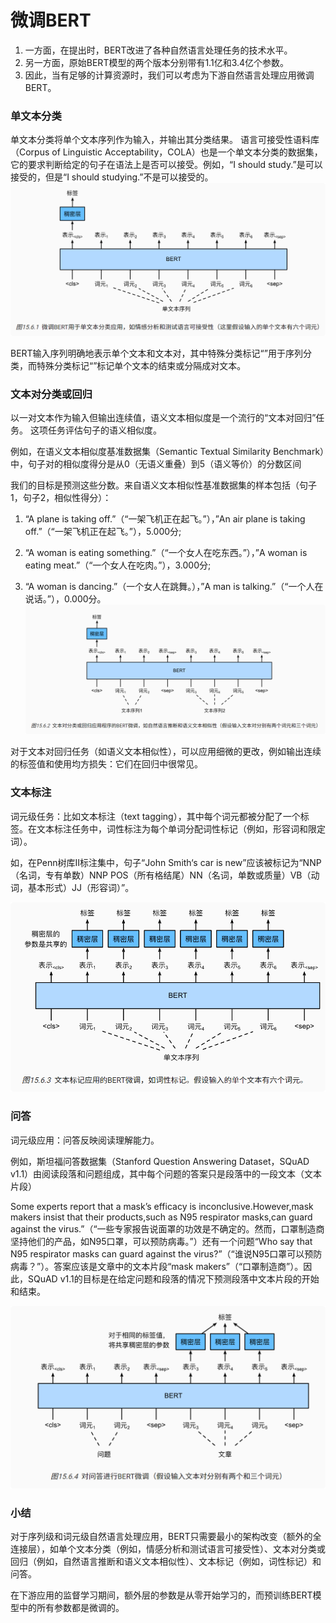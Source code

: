 # 微调BERT
1. 一方面，在提出时，BERT改进了各种自然语言处理任务的技术水平。
2. 另一方面，原始BERT模型的两个版本分别带有1.1亿和3.4亿个参数。
3. 因此，当有足够的计算资源时，我们可以考虑为下游自然语言处理应用微调BERT。
  
### 单文本分类
单文本分类将单个文本序列作为输入，并输出其分类结果。
语言可接受性语料库（Corpus of Linguistic Acceptability，COLA）也是一个单文本分类的数据集，它的要求判断给定的句子在语法上是否可以接受。例如，“I should study.”是可以接受的，但是“I should studying.”不是可以接受的。
![](.微调BERT_images/3bf5d020.png)

BERT输入序列明确地表示单个文本和文本对，其中特殊分类标记“<cls>”用于序列分类，而特殊分类标记“<sep>”标记单个文本的结束或分隔成对文本。
### 文本对分类或回归
以一对文本作为输入但输出连续值，语义文本相似度是一个流行的“文本对回归”任务。 这项任务评估句子的语义相似度。


例如，在语义文本相似度基准数据集（Semantic Textual Similarity Benchmark）中，句子对的相似度得分是从0（无语义重叠）到5（语义等价）的分数区间

我们的目标是预测这些分数。来自语义文本相似性基准数据集的样本包括（句子1，句子2，相似性得分）：
1. “A plane is taking off.”（“一架飞机正在起飞。”），”An air plane is taking off.”（“一架飞机正在起飞。”），5.000分;

2. “A woman is eating something.”（“一个女人在吃东西。”），”A woman is eating meat.”（“一个女人在吃肉。”），3.000分;

3. “A woman is dancing.”（一个女人在跳舞。），”A man is talking.”（“一个人在说话。”），0.000分。
![](.微调BERT_images/cd8e4402.png)

对于文本对回归任务（如语义文本相似性），可以应用细微的更改，例如输出连续的标签值和使用均方损失：它们在回归中很常见。

### 文本标注
词元级任务：比如文本标注（text tagging），其中每个词元都被分配了一个标签。在文本标注任务中，词性标注为每个单词分配词性标记（例如，形容词和限定词）。

如，在Penn树库II标注集中，句子“John Smith‘s car is new”应该被标记为“NNP（名词，专有单数）NNP POS（所有格结尾）NN（名词，单数或质量）VB（动词，基本形式）JJ（形容词）”。

![](.微调BERT_images/11bcf2f7.png)

### 问答
词元级应用：问答反映阅读理解能力。

例如，斯坦福问答数据集（Stanford Question Answering Dataset，SQuAD v1.1）由阅读段落和问题组成，其中每个问题的答案只是段落中的一段文本（文本片段）

Some experts report that a mask’s efficacy is inconclusive.However,mask makers insist that their products,such as N95 respirator masks,can guard against the virus.”（“一些专家报告说面罩的功效是不确定的。然而，口罩制造商坚持他们的产品，如N95口罩，可以预防病毒。”）还有一个问题“Who say that N95 respirator masks can guard against the virus?”（“谁说N95口罩可以预防病毒？”）。答案应该是文章中的文本片段“mask makers”（“口罩制造商”）。因此，SQuAD v1.1的目标是在给定问题和段落的情况下预测段落中文本片段的开始和结束。

![](.微调BERT_images/57b30573.png)

### 小结
对于序列级和词元级自然语言处理应用，BERT只需要最小的架构改变（额外的全连接层），如单个文本分类（例如，情感分析和测试语言可接受性）、文本对分类或回归（例如，自然语言推断和语义文本相似性）、文本标记（例如，词性标记）和问答。

在下游应用的监督学习期间，额外层的参数是从零开始学习的，而预训练BERT模型中的所有参数都是微调的。